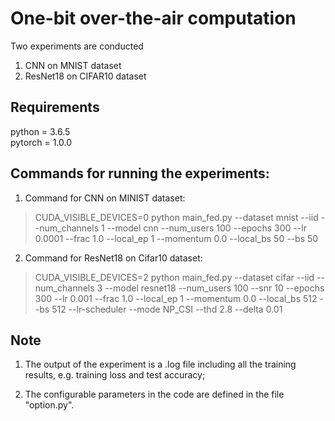 # One-bit over-the-air computation

Two experiments are conducted
1) CNN on MNIST dataset
2) ResNet18 on CIFAR10 dataset

## Requirements
python = 3.6.5  
pytorch = 1.0.0

## Commands for running the experiments:

1) Command for CNN on MINIST dataset:
> CUDA_VISIBLE_DEVICES=0 python main_fed.py --dataset mnist --iid --num_channels 1 --model cnn --num_users 100 --epochs 300 --lr 0.0001 --frac 1.0 --local_ep 1 --momentum 0.0 --local_bs 50 --bs 50 


2) Command for ResNet18 on Cifar10 dataset:
> CUDA_VISIBLE_DEVICES=2 python main_fed.py --dataset cifar --iid --num_channels 3 --model resnet18 --num_users 100 --snr 10 --epochs 300 --lr 0.001 --frac 1.0 --local_ep 1 --momentum 0.0 --local_bs 512 --bs 512 --lr-scheduler --mode NP_CSI --thd 2.8 --delta 0.01 



## Note

1) The output of the experiment is a .log file including all the training results, e.g. training loss and test accuracy;

2) The configurable parameters in the code are defined in the file "option.py".
